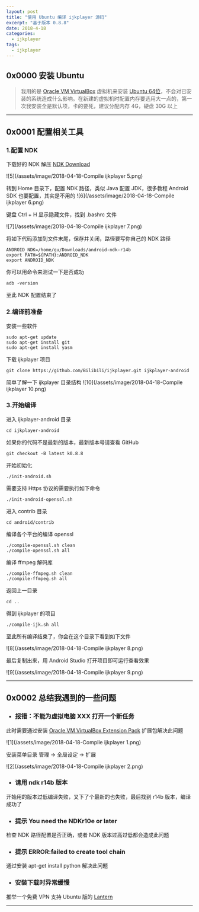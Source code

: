```yaml
---
layout: post
title: "使用 Ubuntu 编译 ijkplayer 源码"
excerpt: "基于版本 0.8.8"
date: 2018-4-18
categories:
  - ijkplayer
tags:
  - ijkplayer
---
```


## 0x0000 安装 Ubuntu
> 我用的是 [Oracle VM VirtualBox](https://www.virtualbox.org/) 虚拟机来安装 [Ubuntu 64位](https://www.ubuntu.com/download)，不会对已安装的系统造成什么影响。在新建的虚拟机时配置内存要选用大一点的，第一次我安装全是默认项，卡的要死，建议分配内存 4G，硬盘 30G 以上

-------------------

## 0x0001 配置相关工具

### 1.配置 NDK

下载好的 NDK 解压 [NDK Download](https://dl.google.com/android/repository/android-ndk-r14b-linux-x86_64.zip)

![5](/assets/image/2018-04-18-Compile ijkplayer 5.png)  

转到 Home 目录下，配置 NDK 路径，类似 Java 配置 JDK，很多教程 Android SDK 也要配置，其实是不用的
![6](/assets/image/2018-04-18-Compile ijkplayer 6.png)  

键盘 Ctrl + H 显示隐藏文件，找到 .bashrc 文件

![7](/assets/image/2018-04-18-Compile ijkplayer 7.png)  

将如下代码添加到文件末尾，保存并关闭，路径要写你自己的 NDK 路径
```
ANDROID_NDK=/home/qu/Downloads/android-ndk-r14b
export PATH=${PATH}:ANDROID_NDK
export ANDROID_NDK
```

你可以用命令来测试一下是否成功

```
adb -version
```

至此 NDK 配置结束了

### 2.编译前准备

安装一些软件

```
sudo apt-get update
sudo apt-get install git
sudo apt-get install yasm
```

下载 ijkplayer 项目

```
git clone https://github.com/Bilibili/ijkplayer.git ijkplayer-android
```

简单了解一下 ijkplayer 目录结构
![10](/assets/image/2018-04-18-Compile ijkplayer 10.png)  

### 3.开始编译

进入 ijkplayer-android 目录
```
cd ijkplayer-android
```

如果你的代码不是最新的版本，最新版本号请查看 GitHub
```
git checkout -B latest k0.8.8
```

开始初始化
```
./init-android.sh
```

需要支持 Https 协议的需要执行如下命令
```
./init-android-openssl.sh
```

进入 contrib 目录
```
cd android/contrib
```

编译各个平台的编译 openssl
```
./compile-openssl.sh clean
./compile-openssl.sh all
```

编译 ffmpeg 解码库
```
./compile-ffmpeg.sh clean
./compile-ffmpeg.sh all
```

返回上一目录
```
cd ..
```

得到 ijkplayer 的项目
```
./compile-ijk.sh all
```

至此所有编译结束了，你会在这个目录下看到如下文件

![8](/assets/image/2018-04-18-Compile ijkplayer 8.png)  

最后复制出来，用 Android Studio 打开项目即可运行查看效果

![9](/assets/image/2018-04-18-Compile ijkplayer 9.png)

-------------------

## 0x0002 总结我遇到的一些问题

* ### 报错：不能为虚拟电脑  XXX 打开一个新任务
此时需要通过安装 [Oracle VM VirtualBox Extension Pack](https://www.virtualbox.org/wiki/Downloads) 扩展包解决此问题

![1](/assets/image/2018-04-18-Compile ijkplayer 1.png)  

安装菜单目录 管理 → 全局设定 → 扩展

![2](/assets/image/2018-04-18-Compile ijkplayer 2.png)  

* ### 请用 ndk r14b 版本
开始用的版本过低编译失败，又下了个最新的也失败，最后找到 r14b 版本，编译成功了

* ### 提示 You need the NDKr10e or later
检查 NDK 路径配置是否正确，或者 NDK 版本过高过低都会造成此问题

* ### 提示 ERROR:failed to create tool chain
通过安装 apt-get install python 解决此问题

* ### 安装下载时异常缓慢
推举一个免费 VPN 支持 Ubuntu 版的 [Lantern](https://github.com/getlantern/lantern)

-------------------